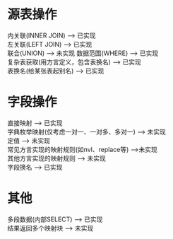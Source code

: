 # 源表操作
内关联(INNER JOIN) ——> 已实现  
左关联(LEFT JOIN) ——> 已实现  
联合(UNION) ——> 未实现
数据范围(WHERE) ——> 已实现  
复杂表获取(用方言定义，包含表换名) ——> 已实现  
表换名(给某张表起别名) ——> 已实现  

# 字段操作
直接映射 ——> 已实现  
字典枚举映射(仅考虑一对一、一对多、多对一) ——> 未实现  
定值 ——> 未实现  
常见方言实现的映射规则(如nvl、replace等) ——>未实现  
其他方言实现的映射规则 ——> 未实现  
字段换名 ——> 已实现  

# 其他
多段数据(内部SELECT) ——> 已实现  
结果返回多个映射块 ——> 未实现